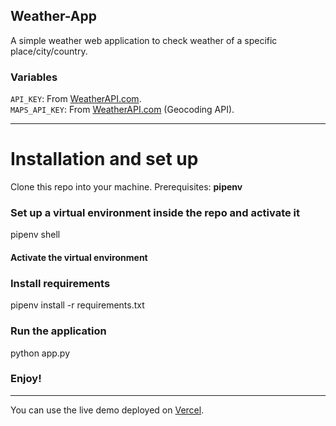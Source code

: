 ## Weather-App

A simple weather web application to check weather of a specific place/city/country.

### Variables
`API_KEY`: From [WeatherAPI.com](https://www.weatherapi.com/my/).
<br/>
`MAPS_API_KEY`: From [WeatherAPI.com](https://opencagedata.com/) (Geocoding API).

<hr/>

# Installation and set up

Clone this repo into your machine.
Prerequisites: **pipenv**

### Set up a virtual environment inside the repo and activate it

pipenv shell

#### Activate the virtual environment

### Install requirements

pipenv install -r requirements.txt

### Run the application

python app.py

### Enjoy!

<hr/>

You can use the live demo deployed on [Vercel](https://weather-or-not-app.vercel.app/).
